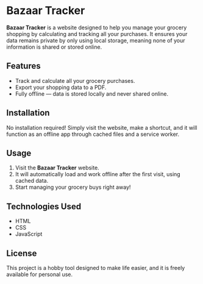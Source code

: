 # Bazaar Tracker

**Bazaar Tracker** is a website designed to help you manage your grocery shopping by calculating and tracking all your purchases. It ensures your data remains private by only using local storage, meaning none of your information is shared or stored online. 

## Features
- Track and calculate all your grocery purchases.
- Export your shopping data to a PDF.
- Fully offline — data is stored locally and never shared online.

## Installation
No installation required! Simply visit the website, make a shortcut, and it will function as an offline app through cached files and a service worker.

## Usage
1. Visit the **Bazaar Tracker** website.
2. It will automatically load and work offline after the first visit, using cached data.
3. Start managing your grocery buys right away!

## Technologies Used
- HTML
- CSS
- JavaScript

## License
This project is a hobby tool designed to make life easier, and it is freely available for personal use.
